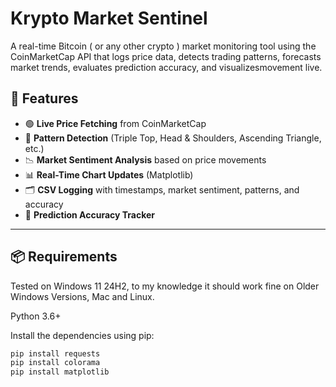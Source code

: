 # Krypto Market Sentinel
A real-time Bitcoin ( or any other crypto ) market monitoring tool using the CoinMarketCap API that logs price data, detects trading patterns, forecasts market trends, evaluates prediction accuracy, and visualizesmovement live.
## 🔧 Features

- 🟢 **Live Price Fetching** from CoinMarketCap
- 🧠 **Pattern Detection** (Triple Top, Head & Shoulders, Ascending Triangle, etc.)
- 📉 **Market Sentiment Analysis** based on price movements
- 📊 **Real-Time Chart Updates** (Matplotlib)
- 🗂️ **CSV Logging** with timestamps, market sentiment, patterns, and accuracy
- 🎯 **Prediction Accuracy Tracker**

---

## 📦 Requirements

Tested on Windows 11 24H2, to my knowledge it should work fine on Older Windows Versions, Mac and Linux.

Python 3.6+

Install the dependencies using pip:

```bash
pip install requests
pip install colorama
pip install matplotlib

